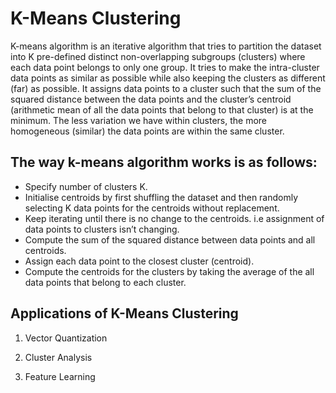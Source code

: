 # K-Means Clustering

K-means algorithm is an iterative algorithm that tries to partition the dataset into K pre-defined distinct non-overlapping subgroups (clusters) where each data point belongs to only one group. 
It tries to make the intra-cluster data points as similar as possible while also keeping the clusters as different (far) as possible. It assigns data points to a cluster such that the sum of the squared distance between the data points and the cluster’s centroid (arithmetic mean of all the data points that belong to that cluster) is at the minimum. 
The less variation we have within clusters, the more homogeneous (similar) the data points are within the same cluster.

## The way k-means algorithm works is as follows:
- Specify number of clusters K.
- Initialise centroids by first shuffling the dataset and then randomly selecting K data points for the centroids without replacement.
- Keep iterating until there is no change to the centroids. i.e assignment of data points to clusters isn’t changing.
- Compute the sum of the squared distance between data points and all centroids.
- Assign each data point to the closest cluster (centroid).
- Compute the centroids for the clusters by taking the average of the all data points that belong to each cluster.

## Applications of K-Means Clustering

1) Vector Quantization

2) Cluster Analysis

3) Feature Learning
